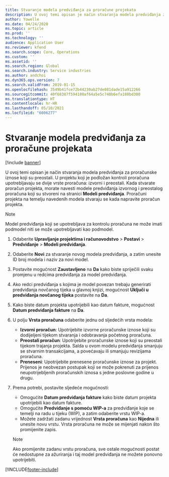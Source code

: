 ```yaml
---
title: Stvaranje modela predviđanja za proračune projekata
description: U ovoj temi opisan je način stvaranja modela predviđanja za proračunske iznose koji su preostali.
author: Yowelle
ms.date: 04/24/2020
ms.topic: article
ms.prod: ''
ms.technology: ''
audience: Application User
ms.reviewer: kfend
ms.search.scope: Core, Operations
ms.custom: ''
ms.assetid: ''
ms.search.region: Global
ms.search.industry: Service industries
ms.author: andchoi
ms.dyn365.ops.version: 7
ms.search.validFrom: 2019-01-15
ms.openlocfilehash: 3549b41fce72b44230ab27de081dade15a912266
ms.sourcegitcommit: 40f68387f594180af64a5e5c748b6efa188bd300
ms.translationtype: HT
ms.contentlocale: hr-HR
ms.lasthandoff: 05/10/2021
ms.locfileid: "6006277"
---
```

# <a name="create-forecast-models-for-project-budgets"></a>Stvaranje modela predviđanja za proračune projekata 

[!include [banner](../includes/banner.md)]

U ovoj temi opisan je način stvaranja modela predviđanja za proračunske iznose koji su preostali. U projektu koji je podložan kontroli proračuna upotrebljavaju se dvije vrste proračuna: izvorni i preostali. Kada stvarate proračun projekta, morate navesti modele predviđanja izvornog i preostalog proračuna koji su stvoreni na stranici **Modeli predviđanja**. Proračuni projekta na temelju navedenih modela stvaraju se kada napravite proračun projekta.

> [!NOTE]
> Model predviđanja koji se upotrebljava za kontrolu proračuna ne može imati podmodel niti se može upotrebljavati kao podmodel.

1. Odaberite **Upravljanje projektima i računovodstvo** > **Postavi** > **Predviđanje**  > **Modeli predviđanja**.
2. Odaberite **Novi** za stvaranje novog modela predviđanja, a zatim unesite ID broj modela i naziv za novi model. 
3. Postavite mogućnost **Zaustavljeno** na **Da** kako biste spriječili svaku promjenu u redcima predviđanja za model predviđanja. 
4. Ako redci predviđanja s kojima je model povezan trebaju generirati predviđanja novčanog tijeka u glavnoj knjizi, mogućnost **Uključi u predviđanja novčanog tijeka** postavite na **Da**. 
5. Kako biste datum projekta upotrijebili kao datum fakture, mogućnost **Datum predviđanja fakture** na **Da**. 
6. U polju **Vrsta proračuna** odaberite jednu od sljedećih vrsta modela:

   - **Izvorni proračun**: Upotrijebite izvorne proračunske iznose koji su dodijeljeni tijekom stvaranja i odobravanja početnog proračuna.
   - **Preostali proračun**: Upotrijebite proračunske iznose koji su preostali tijekom trajanja projekta. Salda u ovom modelu predviđanja smanjuju se stvarnim transakcijama, a povećavaju ili smanjuju revizijama proračuna.
   - **Preneseni**: Upotrijebite prenesene proračunske iznose za projekt. Prijenos je neobvezan postupak koji se može pokrenuti za prijenos neupotrijebljenih proračunskih iznosa s jedne poslovne godine u drugu.

7. Prema potrebi, postavite sljedeće mogućnosti:

   - Omogućite **Datum predviđanja fakture** kako biste datum projekta upotrijebili kao datum fakture.
   - Omogućite **Predviđanje s pomoću WIP-a** za predviđanje koje se temelji na radu u tijeku (WIP), a zatim odaberite vrstu WIP-a. 
   - Možete zadržati zadanu vrijednost **Vrsta proračuna** kao **Nijedna** ili unesite novu vrstu. Vrsta proračuna ne može se mijenjati nakon što promijenite zapis.     
    > [!NOTE]
    > Ako promijenite zadanu vrstu proračuna, sve ostale mogućnosti postat će nedostupne za ažuriranja i taj model predviđanja ne možete ponovno upotrijebiti. 
   


 



[!INCLUDE[footer-include](../includes/footer-banner.md)]